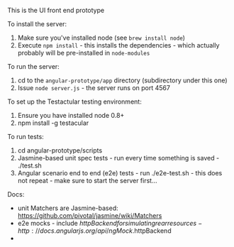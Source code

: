 This is the UI front end prototype

To install the server:

1. Make sure you've installed node (see `brew install node`)
2. Execute `npm install` - this installs the dependencies - which actually probably will be pre-installed in `node-modules`

To run the server:

1. cd to the `angular-prototype/app` directory (subdirectory under this one)
2. Issue `node server.js` - the server runs on port 4567

To set up the Testactular testing environment:

1. Ensure you have installed node 0.8+ 
2. npm install -g testacular

To run tests:

1. cd angular-prototype/scripts
2. Jasmine-based unit spec tests - run every time something is saved - ./test.sh
3. Angular scenario end to end (e2e) tests - run ./e2e-test.sh - this does not repeat - make sure to start the server first...

Docs:

*  unit Matchers are Jasmine-based:  https://github.com/pivotal/jasmine/wiki/Matchers
*  e2e mocks - include $httpBackend for simulating rear resources - http://docs.angularjs.org/api/ngMock.$httpBackend
*  
